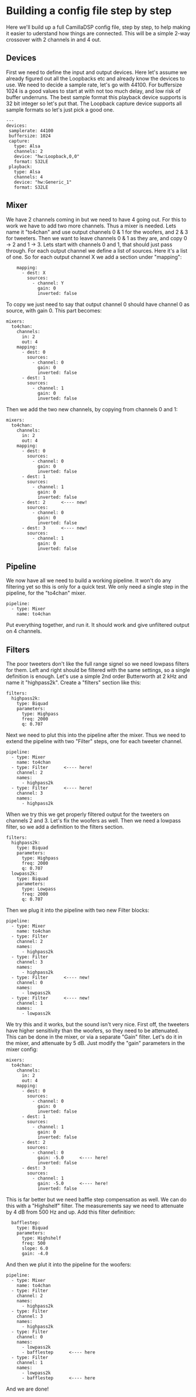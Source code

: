 # Building a config file step by step
Here we'll build up a full CamillaDSP config file, step by step, to help
making it easier to uderstand how things are connected.
This will be a simple 2-way crossover with 2 channels in and 4 out.


## Devices
First we need to define the input and output devices. Here let's assume 
we already figured out all the Loopbacks etc and already know the devices to use.
We need to decide a sample rate, let's go with 44100. For buffersize 1024 is a good values to start at with not too much delay, and low risk of buffer underruns. The best sample format this playback device supports is 32 bit integer so let's put that. The Loopback capture device supports all sample formats so let's just pick a good one.
 ```
 ---
devices:
  samplerate: 44100
  buffersize: 1024
  capture:
    type: Alsa
    channels: 2
    device: "hw:Loopback,0,0"
    format: S32LE
  playback:
    type: Alsa
    channels: 4
    device: "hw:Generic_1"
    format: S32LE
```

## Mixer
We have 2 channels coming in but we need to have 4 going out. For this to work we have to add two more channels. Thus a mixer is needed. Lets name it "to4chan" and use output channels 0 & 1 for the woofers, and 2 & 3 for tweeters. Then we want to leave channels 0 & 1 as they are, and copy 0 -> 2 and 1 -> 3.
Lets start with channels 0 and 1, that should just pass through.
For each output channel we define a list of sources. Here it's a list of one.
So for each output channel X we add a section under "mapping":
```
    mapping:
      - dest: X
        sources:
          - channel: Y
            gain: 0
            inverted: false
```

To copy we just need to say that output channel 0 should have channel 0 as source, with gain 0. This part becomes:
```
mixers:
  to4chan:
    channels:
      in: 2
      out: 4
    mapping:
      - dest: 0
        sources:
          - channel: 0
            gain: 0
            inverted: false
      - dest: 1
        sources:
          - channel: 1
            gain: 0
            inverted: false
```

Then we add the two new channels, by copying from channels 0 and 1: 
```
mixers:
  to4chan:
    channels:
      in: 2
      out: 4
    mapping:
      - dest: 0
        sources:
          - channel: 0
            gain: 0
            inverted: false
      - dest: 1
        sources:
          - channel: 1
            gain: 0
            inverted: false
      - dest: 2      <---- new!
        sources:
          - channel: 0
            gain: 0
            inverted: false
      - dest: 3      <---- new!
        sources:
          - channel: 1
            gain: 0
            inverted: false
```

## Pipeline
We now have all we need to build a working pipeline. It won't do any filtering yet so this is only for a quick test.
We only need a single step in the pipeline, for the "to4chan" mixer.
```
pipeline:
  - type: Mixer
    name: to4chan
```
Put everything together, and run it. It should work and give unfiltered output on 4 channels.


## Filters
The poor tweeters don't like the full range signel so we need lowpass filters for them. Left and right should be filtered with the same settings, so a single definition is enough.
Let's use a simple 2nd order Butterworth at 2 kHz and name it "highpass2k". Create a "filters" section like this:
```
filters:
  highpass2k:
    type: Biquad
    parameters:
      type: Highpass
      freq: 2000
      q: 0.707
```
Next we need to plut this into the pipeline after the mixer. Thus we need to extend the pipeline with two "Filter" steps, one for each tweeter channel.

```
pipeline:
  - type: Mixer
    name: to4chan
  - type: Filter      <---- here!
    channel: 2
    names:
      - highpass2k
  - type: Filter      <---- here!
    channel: 3
    names:
      - highpass2k
```

When we try this we get properly filtered output for the tweeters on channels 2 and 3. Let's fix the woofers as well. Then we need a lowpass filter, so we add a definition to the filters section.
```
filters:
  highpass2k:
    type: Biquad
    parameters:
      type: Highpass
      freq: 2000
      q: 0.707
  lowpass2k:
    type: Biquad
    parameters:
      type: Lowpass
      freq: 2000
      q: 0.707
```
Then we plug it into the pipeline with two new Filter blocks:
```
pipeline:
  - type: Mixer
    name: to4chan
  - type: Filter
    channel: 2
    names:
      - highpass2k
  - type: Filter
    channel: 3
    names:
      - highpass2k
  - type: Filter      <---- new!
    channel: 0
    names:
      - lowpass2k
  - type: Filter      <---- new!
    channel: 1
    names:
      - lowpass2k
```

We try this and it works, but the sound isn't very nice. First off, the tweeters have higher sensitivity than the woofers, so they need to be attenuated. This can be done in the mixer, or via a separate "Gain" filter. Let's do it in the mixer, and attenuate by 5 dB. Just modify the "gain" parameters in the mixer config:
```
mixers:
  to4chan:
    channels:
      in: 2
      out: 4
    mapping:
      - dest: 0
        sources:
          - channel: 0
            gain: 0
            inverted: false
      - dest: 1
        sources:
          - channel: 1
            gain: 0
            inverted: false
      - dest: 2
        sources:
          - channel: 0
            gain: -5.0      <---- here!
            inverted: false
      - dest: 3
        sources:
          - channel: 1
            gain: -5.0      <---- here!
            inverted: false
```
This is far better but we need baffle step compensation as well. We can do this with a "Highshelf" filter. The measurements say we need to attenuate by 4 dB from 500 Hz and up.
Add this filter definition:
```
  bafflestep:
    type: Biquad
    parameters:
      type: Highshelf
      freq: 500
      slope: 6.0
      gain: -4.0
```
And then we plut it into the pipeline for the woofers:
```
pipeline:
  - type: Mixer
    name: to4chan
  - type: Filter
    channel: 2
    names:
      - highpass2k
  - type: Filter
    channel: 3
    names:
      - highpass2k
  - type: Filter
    channel: 0
    names:
      - lowpass2k
      - bafflestep      <---- here
  - type: Filter
    channel: 1
    names:
      - lowpass2k
      - bafflestep      <---- here
```
And we are done!

